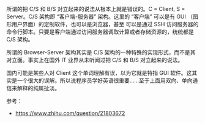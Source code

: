 所谓的把 C/S 和 B/S 对立起来的说法从根本上就是错误的。C = Client, S = Server。C/S 架构即 “客户端-服务器” 架构。这里的 “客户端” 可以是有 GUI （图形用户界面）的定制软件，也可以是浏览器，甚至
可以是通过 SSH 访问服务器的命令行脚本。只要是客户端通过访问服务器调取计算或者存储资源的，统统都是 C/S 架构。

所谓的 Browser-Server 架构其实是 C/S 架构的一种特殊的实现形式，而不是其对立面。事实上在国外 IT 业界从未听闻过把 C/S 和 B/S 对立起来的说法。

国内可能是某些人对 Client 这个单词理解有误，以为它就是特指 GUI 软件。这其实是一个很大的误解。所以说程序员学好英语很重要……至于上面用双向、单向通信来解释的纯属扯淡。

参考：

- <https://www.zhihu.com/question/21803672>
